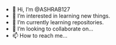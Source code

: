 - 👋 Hi, I’m @ASHRAB127
- 👀 I’m interested in learning new things.
- 🌱 I’m currently learning repositories.
- 💞️ I’m looking to collaborate on...
- 📫 How to reach me...

<!---
ASHRAB127/ASHRAB127 is a ✨ special ✨ repository because its `README.md` (this file) appears on your GitHub profile.
You can click the Preview link to take a look at your changes.
--->
